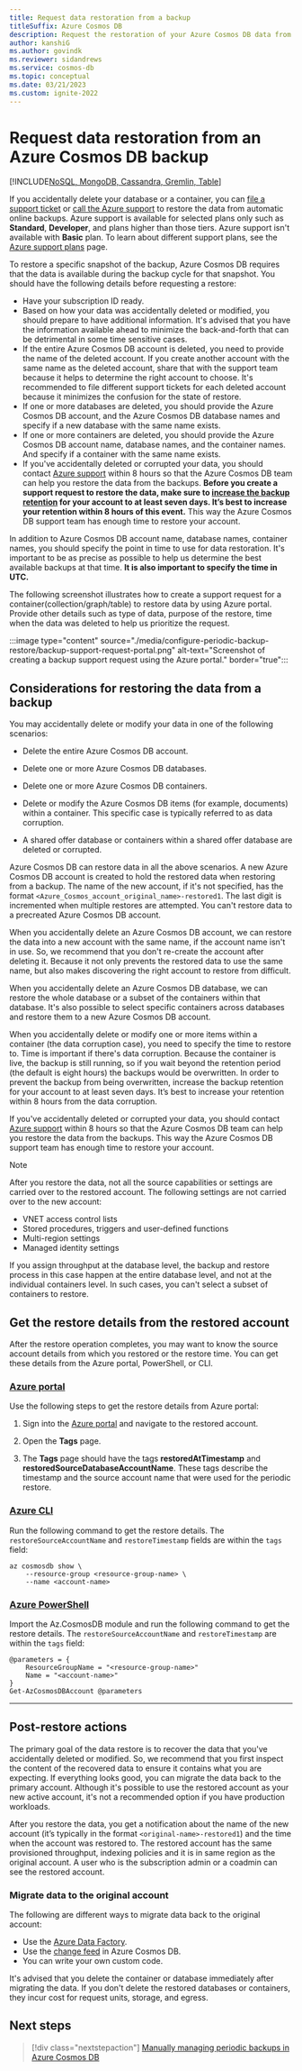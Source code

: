 ```yaml
---
title: Request data restoration from a backup
titleSuffix: Azure Cosmos DB
description: Request the restoration of your Azure Cosmos DB data from a backup if you've lost or accidentally deleted a database or container.
author: kanshiG
ms.author: govindk
ms.reviewer: sidandrews
ms.service: cosmos-db
ms.topic: conceptual
ms.date: 03/21/2023
ms.custom: ignite-2022
---
```


# Request data restoration from an Azure Cosmos DB backup

[!INCLUDE[NoSQL, MongoDB, Cassandra, Gremlin, Table](includes/appliesto-nosql-mongodb-cassandra-gremlin-table.md)]

If you accidentally delete your database or a container, you can [file a support ticket](https://portal.azure.com/?#blade/Microsoft_Azure_Support/HelpAndSupportBlade) or [call the Azure support](https://azure.microsoft.com/support/options/) to restore the data from automatic online backups. Azure support is available for selected plans only such as **Standard**, **Developer**, and plans higher than those tiers. Azure support isn't available with **Basic** plan. To learn about different support plans, see the [Azure support plans](https://azure.microsoft.com/support/plans/) page.

To restore a specific snapshot of the backup, Azure Cosmos DB requires that the data is available during the backup cycle for that snapshot.
You should have the following details before requesting a restore:

- Have your subscription ID ready.
- Based on how your data was accidentally deleted or modified, you should prepare to have additional information. It's advised that you have the information available ahead to minimize the back-and-forth that can be detrimental in some time sensitive cases.
- If the entire Azure Cosmos DB account is deleted, you need to provide the name of the deleted account. If you create another account with the same name as the deleted account, share that with the support team because it helps to determine the right account to choose. It's recommended to file different support tickets for each deleted account because it minimizes the confusion for the state of restore.
- If one or more databases are deleted, you should provide the Azure Cosmos DB account, and the Azure Cosmos DB database names and specify if a new database with the same name exists.
- If one or more containers are deleted, you should provide the Azure Cosmos DB account name, database names, and the container names. And specify if a container with the same name exists.
- If you've accidentally deleted or corrupted your data, you should contact [Azure support](https://azure.microsoft.com/support/options/) within 8 hours so that the Azure Cosmos DB team can help you restore the data from the backups. **Before you create a support request to restore the data, make sure to [increase the backup retention](periodic-backup-modify-interval-retention.md) for your account to at least seven days. It’s best to increase your retention within 8 hours of this event.** This way the Azure Cosmos DB support team has enough time to restore your account.

In addition to Azure Cosmos DB account name, database names, container names, you should specify the point in time to use for data restoration. It's important to be as precise as possible to help us determine the best available backups at that time. **It is also important to specify the time in UTC.**

The following screenshot illustrates how to create a support request for a container(collection/graph/table) to restore data by using Azure portal. Provide other details such as type of data, purpose of the restore, time when the data was deleted to help us prioritize the request.

:::image type="content" source="./media/configure-periodic-backup-restore/backup-support-request-portal.png" alt-text="Screenshot of creating a backup support request using the Azure portal." border="true":::

## Considerations for restoring the data from a backup

You may accidentally delete or modify your data in one of the following scenarios:  

- Delete the entire Azure Cosmos DB account.

- Delete one or more Azure Cosmos DB databases.

- Delete one or more Azure Cosmos DB containers.

- Delete or modify the Azure Cosmos DB items (for example, documents) within a container. This specific case is typically referred to as data corruption.

- A shared offer database or containers within a shared offer database are deleted or corrupted.

Azure Cosmos DB can restore data in all the above scenarios. A new Azure Cosmos DB account is created to hold the restored data when restoring from a backup. The name of the new account, if it's not specified, has the format `<Azure_Cosmos_account_original_name>-restored1`. The last digit is incremented when multiple restores are attempted. You can't restore data to a precreated Azure Cosmos DB account.

When you accidentally delete an Azure Cosmos DB account, we can restore the data into a new account with the same name, if the account name isn't in use. So, we recommend that you don't re-create the account after deleting it. Because it not only prevents the restored data to use the same name, but also makes discovering the right account to restore from difficult.

When you accidentally delete an Azure Cosmos DB database, we can restore the whole database or a subset of the containers within that database. It's also possible to select specific containers across databases and restore them to a new Azure Cosmos DB account.

When you accidentally delete or modify one or more items within a container (the data corruption case), you need to specify the time to restore to. Time is important if there's data corruption. Because the container is live, the backup is still running, so if you wait beyond the retention period (the default is eight hours) the backups would be overwritten. In order to prevent the backup from being overwritten, increase the backup retention for your account to at least seven days. It’s best to increase your retention within 8 hours from the data corruption.

If you've accidentally deleted or corrupted your data, you should contact [Azure support](https://azure.microsoft.com/support/options/) within 8 hours so that the Azure Cosmos DB team can help you restore the data from the backups. This way the Azure Cosmos DB support team has enough time to restore your account.

> [!NOTE]
> After you restore the data, not all the source capabilities or settings are carried over to the restored account. The following settings are not carried over to the new account:
>
> - VNET access control lists
> - Stored procedures, triggers and user-defined functions
> - Multi-region settings  
> - Managed identity settings
>

If you assign throughput at the database level, the backup and restore process in this case happen at the entire database level, and not at the individual containers level. In such cases, you can't select a subset of containers to restore.

## Get the restore details from the restored account

After the restore operation completes, you may want to know the source account details from which you restored or the restore time. You can get these details from the Azure portal, PowerShell, or CLI.

### [Azure portal](#tab/azure-portal)

Use the following steps to get the restore details from Azure portal:

1. Sign into the [Azure portal](https://portal.azure.com/) and navigate to the restored account.

1. Open the **Tags** page.

1. The **Tags** page should have the tags **restoredAtTimestamp** and **restoredSourceDatabaseAccountName**. These tags describe the timestamp and the source account name that were used for the periodic restore.

### [Azure CLI](#tab/azure-cli)

Run the following command to get the restore details. The `restoreSourceAccountName` and  `restoreTimestamp` fields are within the `tags` field:

```azurecli-interactive
az cosmosdb show \
    --resource-group <resource-group-name> \
    --name <account-name>
```

### [Azure PowerShell](#tab/azure-powershell)

Import the Az.CosmosDB module and run the following command to get the restore details. The `restoreSourceAccountName` and `restoreTimestamp` are within the `tags` field:

```powershell-interactive
@parameters = {
    ResourceGroupName = "<resource-group-name>"
    Name = "<account-name>"
}
Get-AzCosmosDBAccount @parameters
```

---

## Post-restore actions

The primary goal of the data restore is to recover the data that you've accidentally deleted or modified. So, we recommend that you first inspect the content of the recovered data to ensure it contains what you are expecting. If everything looks good, you can migrate the data back to the primary account. Although it's possible to use the restored account as your new active account, it's not a recommended option if you have production workloads.

After you restore the data, you get a notification about the name of the new account (it’s typically in the format `<original-name>-restored1`) and the time when the account was restored to. The restored account has the same provisioned throughput, indexing policies and it is in same region as the original account. A user who is the subscription admin or a coadmin can see the restored account.

### Migrate data to the original account

The following are different ways to migrate data back to the original account:

- Use the [Azure Data Factory](../data-factory/connector-azure-cosmos-db.md).
- Use the [change feed](change-feed.md) in Azure Cosmos DB.
- You can write your own custom code.

It's advised that you delete the container or database immediately after migrating the data. If you don't delete the restored databases or containers, they incur cost for request units, storage, and egress.

## Next steps

> [!div class="nextstepaction"]
> [Manually managing periodic backups in Azure Cosmos DB](periodic-backup-management.md)
